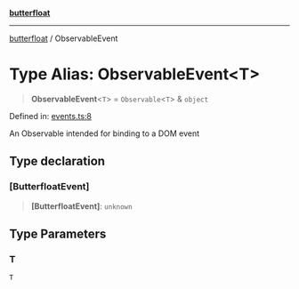 [**butterfloat**](../index.md)

***

[butterfloat](../index.md) / ObservableEvent

# Type Alias: ObservableEvent\<T\>

> **ObservableEvent**\<`T`\> = `Observable`\<`T`\> & `object`

Defined in: [events.ts:8](https://github.com/WorldMaker/butterfloat/blob/df545ef96728808e6ed86d129bea41fdc458751b/events.ts#L8)

An Observable intended for binding to a DOM event

## Type declaration

### \[ButterfloatEvent\]

> **\[ButterfloatEvent\]**: `unknown`

## Type Parameters

### T

`T`
